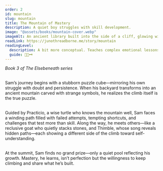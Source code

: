 ```yaml
---
order: 2
id: mountain
slug: mountain
title: The Mountain of Mastery
description: A quiet boy struggles with skill development.
image: "@assets/books/mountain-cover.webp"
imageAlt: An ancient library built into the side of a cliff, glowing with soft lantern light.
readLink: https://junothreadborne.me/story/mountain
readingLevel:
  description: A bit more conceptual. Teaches complex emotional lessons with simple language. Last of the “early reader trilogy.”
  guide: 🐥🌀🗝️
---
```


*Book 3 of The Elsebeneath series*
<br />
<br />

Sam’s journey begins with a stubborn puzzle cube—mirroring his own struggle with doubt and persistence. When his backyard transforms into an ancient mountain carved with strange symbols, he realizes the climb itself is the true puzzle.
<br />
<br />

Guided by Practicio, a wise turtle who knows the mountain well, Sam faces a winding path filled with failed attempts, tempting shortcuts, and challenges that test more than skill. Along the way, he meets others—like a reclusive goat who quietly stacks stones, and Thimble, whose song reveals hidden paths—each showing a different side of the climb toward self-understanding.
<br />
<br />

At the summit, Sam finds no grand prize—only a quiet pool reflecting his growth. Mastery, he learns, isn’t perfection but the willingness to keep climbing and share what he’s built.
